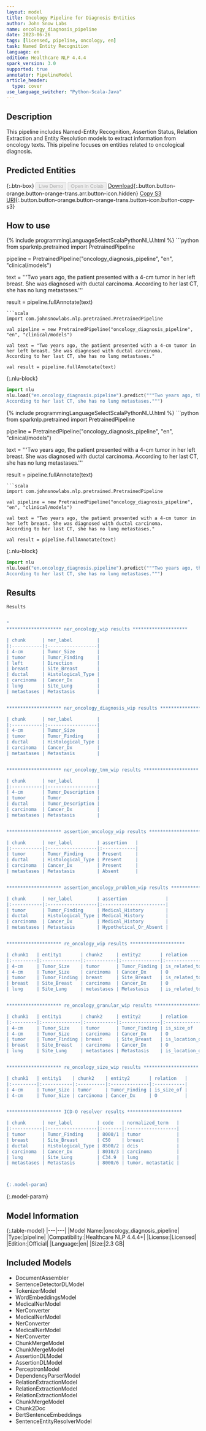 ```yaml
---
layout: model
title: Oncology Pipeline for Diagnosis Entities
author: John Snow Labs
name: oncology_diagnosis_pipeline
date: 2023-06-26
tags: [licensed, pipeline, oncology, en]
task: Named Entity Recognition
language: en
edition: Healthcare NLP 4.4.4
spark_version: 3.0
supported: true
annotator: PipelineModel
article_header:
  type: cover
use_language_switcher: "Python-Scala-Java"
---
```


## Description

This pipeline includes Named-Entity Recognition, Assertion Status, Relation Extraction and Entity Resolution models to extract information from oncology texts. This pipeline focuses on entities related to oncological diagnosis.

## Predicted Entities



{:.btn-box}
<button class="button button-orange" disabled>Live Demo</button>
<button class="button button-orange" disabled>Open in Colab</button>
[Download](https://s3.amazonaws.com/auxdata.johnsnowlabs.com/clinical/models/oncology_diagnosis_pipeline_en_4.4.4_3.0_1687796410395.zip){:.button.button-orange.button-orange-trans.arr.button-icon.hidden}
[Copy S3 URI](s3://auxdata.johnsnowlabs.com/clinical/models/oncology_diagnosis_pipeline_en_4.4.4_3.0_1687796410395.zip){:.button.button-orange.button-orange-trans.button-icon.button-copy-s3}

## How to use

<div class="tabs-box" markdown="1">
{% include programmingLanguageSelectScalaPythonNLU.html %}
```python
from sparknlp.pretrained import PretrainedPipeline

pipeline = PretrainedPipeline("oncology_diagnosis_pipeline", "en", "clinical/models")

text = '''Two years ago, the patient presented with a 4-cm tumor in her left breast. She was diagnosed with ductal carcinoma.
According to her last CT, she has no lung metastases.'''

result = pipeline.fullAnnotate(text)
```
```scala
import com.johnsnowlabs.nlp.pretrained.PretrainedPipeline

val pipeline = new PretrainedPipeline("oncology_diagnosis_pipeline", "en", "clinical/models")

val text = "Two years ago, the patient presented with a 4-cm tumor in her left breast. She was diagnosed with ductal carcinoma.
According to her last CT, she has no lung metastases."

val result = pipeline.fullAnnotate(text)
```


{:.nlu-block}
```python
import nlu
nlu.load("en.oncology_diagnosis.pipeline").predict("""Two years ago, the patient presented with a 4-cm tumor in her left breast. She was diagnosed with ductal carcinoma.
According to her last CT, she has no lung metastases.""")
```

</div>

<div class="tabs-box" markdown="1">
{% include programmingLanguageSelectScalaPythonNLU.html %}
```python
from sparknlp.pretrained import PretrainedPipeline

pipeline = PretrainedPipeline("oncology_diagnosis_pipeline", "en", "clinical/models")

text = '''Two years ago, the patient presented with a 4-cm tumor in her left breast. She was diagnosed with ductal carcinoma.
According to her last CT, she has no lung metastases.'''

result = pipeline.fullAnnotate(text)
```
```scala
import com.johnsnowlabs.nlp.pretrained.PretrainedPipeline

val pipeline = new PretrainedPipeline("oncology_diagnosis_pipeline", "en", "clinical/models")

val text = "Two years ago, the patient presented with a 4-cm tumor in her left breast. She was diagnosed with ductal carcinoma.
According to her last CT, she has no lung metastases."

val result = pipeline.fullAnnotate(text)
```

{:.nlu-block}
```python
import nlu
nlu.load("en.oncology_diagnosis.pipeline").predict("""Two years ago, the patient presented with a 4-cm tumor in her left breast. She was diagnosed with ductal carcinoma.
According to her last CT, she has no lung metastases.""")
```
</div>

## Results

```bash
Results


"
******************** ner_oncology_wip results ********************

| chunk      | ner_label         |
|:-----------|:------------------|
| 4-cm       | Tumor_Size        |
| tumor      | Tumor_Finding     |
| left       | Direction         |
| breast     | Site_Breast       |
| ductal     | Histological_Type |
| carcinoma  | Cancer_Dx         |
| lung       | Site_Lung         |
| metastases | Metastasis        |


******************** ner_oncology_diagnosis_wip results ********************

| chunk      | ner_label         |
|:-----------|:------------------|
| 4-cm       | Tumor_Size        |
| tumor      | Tumor_Finding     |
| ductal     | Histological_Type |
| carcinoma  | Cancer_Dx         |
| metastases | Metastasis        |


******************** ner_oncology_tnm_wip results ********************

| chunk      | ner_label         |
|:-----------|:------------------|
| 4-cm       | Tumor_Description |
| tumor      | Tumor             |
| ductal     | Tumor_Description |
| carcinoma  | Cancer_Dx         |
| metastases | Metastasis        |


******************** assertion_oncology_wip results ********************

| chunk      | ner_label         | assertion   |
|:-----------|:------------------|:------------|
| tumor      | Tumor_Finding     | Present     |
| ductal     | Histological_Type | Present     |
| carcinoma  | Cancer_Dx         | Present     |
| metastases | Metastasis        | Absent      |


******************** assertion_oncology_problem_wip results ********************

| chunk      | ner_label         | assertion              |
|:-----------|:------------------|:-----------------------|
| tumor      | Tumor_Finding     | Medical_History        |
| ductal     | Histological_Type | Medical_History        |
| carcinoma  | Cancer_Dx         | Medical_History        |
| metastases | Metastasis        | Hypothetical_Or_Absent |


******************** re_oncology_wip results ********************

| chunk1   | entity1       | chunk2     | entity2       | relation      |
|:---------|:--------------|:-----------|:--------------|:--------------|
| 4-cm     | Tumor_Size    | tumor      | Tumor_Finding | is_related_to |
| 4-cm     | Tumor_Size    | carcinoma  | Cancer_Dx     | O             |
| tumor    | Tumor_Finding | breast     | Site_Breast   | is_related_to |
| breast   | Site_Breast   | carcinoma  | Cancer_Dx     | O             |
| lung     | Site_Lung     | metastases | Metastasis    | is_related_to |


******************** re_oncology_granular_wip results ********************

| chunk1   | entity1       | chunk2     | entity2       | relation       |
|:---------|:--------------|:-----------|:--------------|:---------------|
| 4-cm     | Tumor_Size    | tumor      | Tumor_Finding | is_size_of     |
| 4-cm     | Tumor_Size    | carcinoma  | Cancer_Dx     | O              |
| tumor    | Tumor_Finding | breast     | Site_Breast   | is_location_of |
| breast   | Site_Breast   | carcinoma  | Cancer_Dx     | O              |
| lung     | Site_Lung     | metastases | Metastasis    | is_location_of |


******************** re_oncology_size_wip results ********************

| chunk1   | entity1    | chunk2    | entity2       | relation   |
|:---------|:-----------|:----------|:--------------|:-----------|
| 4-cm     | Tumor_Size | tumor     | Tumor_Finding | is_size_of |
| 4-cm     | Tumor_Size | carcinoma | Cancer_Dx     | O          |


******************** ICD-O resolver results ********************

| chunk      | ner_label         | code   | normalized_term   |
|:-----------|:------------------|:-------|:------------------|
| tumor      | Tumor_Finding     | 8000/1 | tumor             |
| breast     | Site_Breast       | C50    | breast            |
| ductal     | Histological_Type | 8500/2 | dcis              |
| carcinoma  | Cancer_Dx         | 8010/3 | carcinoma         |
| lung       | Site_Lung         | C34.9  | lung              |
| metastases | Metastasis        | 8000/6 | tumor, metastatic |



{:.model-param}
```

{:.model-param}
## Model Information

{:.table-model}
|---|---|
|Model Name:|oncology_diagnosis_pipeline|
|Type:|pipeline|
|Compatibility:|Healthcare NLP 4.4.4+|
|License:|Licensed|
|Edition:|Official|
|Language:|en|
|Size:|2.3 GB|

## Included Models

- DocumentAssembler
- SentenceDetectorDLModel
- TokenizerModel
- WordEmbeddingsModel
- MedicalNerModel
- NerConverter
- MedicalNerModel
- NerConverter
- MedicalNerModel
- NerConverter
- ChunkMergeModel
- ChunkMergeModel
- AssertionDLModel
- AssertionDLModel
- PerceptronModel
- DependencyParserModel
- RelationExtractionModel
- RelationExtractionModel
- RelationExtractionModel
- ChunkMergeModel
- Chunk2Doc
- BertSentenceEmbeddings
- SentenceEntityResolverModel